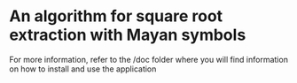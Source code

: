 # An algorithm for square root extraction with Mayan symbols
 For more information, refer to the /doc folder where you will find information on how to install and use the application
